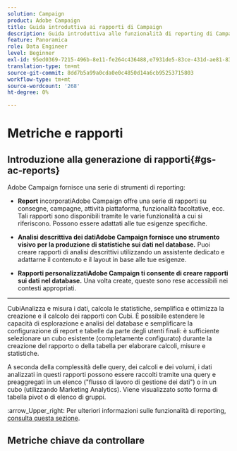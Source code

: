```yaml
---
solution: Campaign
product: Adobe Campaign
title: Guida introduttiva ai rapporti di Campaign
description: Guida introduttiva alle funzionalità di reporting di Campaign
feature: Panoramica
role: Data Engineer
level: Beginner
exl-id: 95ed0369-7215-496b-8e11-fe264c436488,e7931de5-83ce-431d-ae81-83793d257550
translation-type: tm+mt
source-git-commit: 8dd7b5a99a0cda0e0c4850d14a6cb95253715803
workflow-type: tm+mt
source-wordcount: '268'
ht-degree: 0%

---
```


# Metriche e rapporti

## Introduzione alla generazione di rapporti{#gs-ac-reports}

Adobe Campaign fornisce una serie di strumenti di reporting:

* **Report**
incorporatiAdobe Campaign offre una serie di rapporti su consegne, campagne, attività piattaforma, funzionalità facoltative, ecc. Tali rapporti sono disponibili tramite le varie funzionalità a cui si riferiscono. Possono essere adattati alle tue esigenze specifiche.

* **Analisi descrittiva dei datiAdobe Campaign fornisce uno strumento visivo per la produzione di statistiche sui dati nel database.**
Puoi creare rapporti di analisi descrittivi utilizzando un assistente dedicato e adattarne il contenuto e il layout in base alle tue esigenze.

* **Rapporti personalizzatiAdobe Campaign ti consente di creare rapporti sui dati nel database.**
Una volta create, queste sono rese accessibili nei contesti appropriati.

* ****
CubiAnalizza e misura i dati, calcola le statistiche, semplifica e ottimizza la creazione e il calcolo dei rapporti con Cubi.  È possibile estendere le capacità di esplorazione e analisi del database e semplificare la configurazione di report e tabelle da parte degli utenti finali: è sufficiente selezionare un cubo esistente (completamente configurato) durante la creazione del rapporto o della tabella per elaborare calcoli, misure e statistiche.

A seconda della complessità delle query, dei calcoli e dei volumi, i dati analizzati in questi rapporti possono essere raccolti tramite una query e preaggregati in un elenco (&quot;flusso di lavoro di gestione dei dati&quot;) o in un cubo (utilizzando Marketing Analytics). Viene visualizzato sotto forma di tabella pivot o di elenco di gruppi.

:arrow_Upper_right: Per ulteriori informazioni sulle funzionalità di reporting, [consulta questa sezione](https://experienceleague.adobe.com/docs/campaign-classic/using/reporting/reporting-in-adobe-campaign/about-adobe-campaign-reporting-tools.html).

## Metriche chiave da controllare

